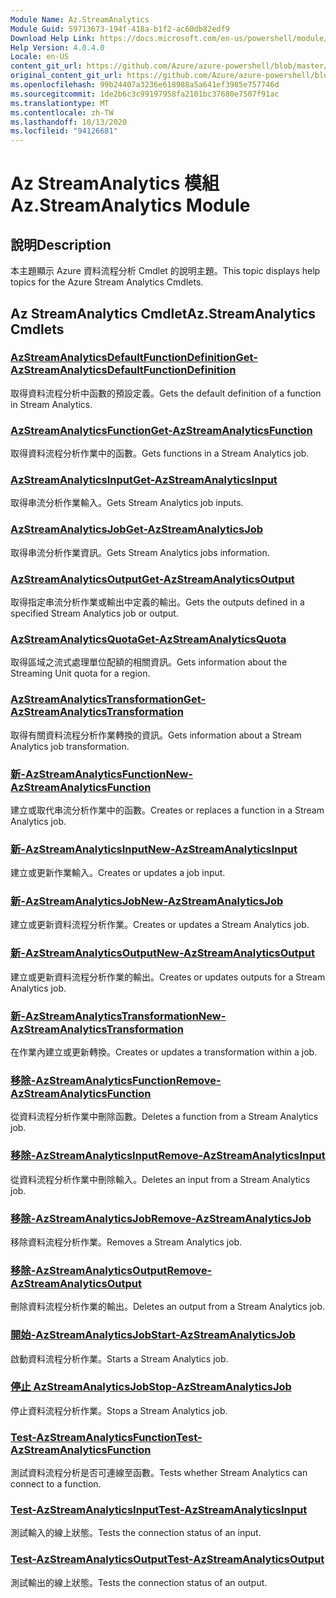 ```yaml
---
Module Name: Az.StreamAnalytics
Module Guid: 59713673-194f-418a-b1f2-ac60db82edf9
Download Help Link: https://docs.microsoft.com/en-us/powershell/module/az.streamanalytics
Help Version: 4.0.4.0
Locale: en-US
content_git_url: https://github.com/Azure/azure-powershell/blob/master/src/StreamAnalytics/StreamAnalytics/help/Az.StreamAnalytics.md
original_content_git_url: https://github.com/Azure/azure-powershell/blob/master/src/StreamAnalytics/StreamAnalytics/help/Az.StreamAnalytics.md
ms.openlocfilehash: 99b24407a3236e618988a5a641ef3985e757746d
ms.sourcegitcommit: 1de2b6c3c99197958fa2101bc37680e7507f91ac
ms.translationtype: MT
ms.contentlocale: zh-TW
ms.lasthandoff: 10/13/2020
ms.locfileid: "94126681"
---
```

# <span data-ttu-id="a5103-101">Az StreamAnalytics 模組</span><span class="sxs-lookup"><span data-stu-id="a5103-101">Az.StreamAnalytics Module</span></span>
## <span data-ttu-id="a5103-102">說明</span><span class="sxs-lookup"><span data-stu-id="a5103-102">Description</span></span>
<span data-ttu-id="a5103-103">本主題顯示 Azure 資料流程分析 Cmdlet 的說明主題。</span><span class="sxs-lookup"><span data-stu-id="a5103-103">This topic displays help topics for the Azure Stream Analytics Cmdlets.</span></span>

## <span data-ttu-id="a5103-104">Az StreamAnalytics Cmdlet</span><span class="sxs-lookup"><span data-stu-id="a5103-104">Az.StreamAnalytics Cmdlets</span></span>
### [<span data-ttu-id="a5103-105">AzStreamAnalyticsDefaultFunctionDefinition</span><span class="sxs-lookup"><span data-stu-id="a5103-105">Get-AzStreamAnalyticsDefaultFunctionDefinition</span></span>](Get-AzStreamAnalyticsDefaultFunctionDefinition.md)
<span data-ttu-id="a5103-106">取得資料流程分析中函數的預設定義。</span><span class="sxs-lookup"><span data-stu-id="a5103-106">Gets the default definition of a function in Stream Analytics.</span></span>

### [<span data-ttu-id="a5103-107">AzStreamAnalyticsFunction</span><span class="sxs-lookup"><span data-stu-id="a5103-107">Get-AzStreamAnalyticsFunction</span></span>](Get-AzStreamAnalyticsFunction.md)
<span data-ttu-id="a5103-108">取得資料流程分析作業中的函數。</span><span class="sxs-lookup"><span data-stu-id="a5103-108">Gets functions in a Stream Analytics job.</span></span>

### [<span data-ttu-id="a5103-109">AzStreamAnalyticsInput</span><span class="sxs-lookup"><span data-stu-id="a5103-109">Get-AzStreamAnalyticsInput</span></span>](Get-AzStreamAnalyticsInput.md)
<span data-ttu-id="a5103-110">取得串流分析作業輸入。</span><span class="sxs-lookup"><span data-stu-id="a5103-110">Gets Stream Analytics job inputs.</span></span>

### [<span data-ttu-id="a5103-111">AzStreamAnalyticsJob</span><span class="sxs-lookup"><span data-stu-id="a5103-111">Get-AzStreamAnalyticsJob</span></span>](Get-AzStreamAnalyticsJob.md)
<span data-ttu-id="a5103-112">取得串流分析作業資訊。</span><span class="sxs-lookup"><span data-stu-id="a5103-112">Gets Stream Analytics jobs information.</span></span>

### [<span data-ttu-id="a5103-113">AzStreamAnalyticsOutput</span><span class="sxs-lookup"><span data-stu-id="a5103-113">Get-AzStreamAnalyticsOutput</span></span>](Get-AzStreamAnalyticsOutput.md)
<span data-ttu-id="a5103-114">取得指定串流分析作業或輸出中定義的輸出。</span><span class="sxs-lookup"><span data-stu-id="a5103-114">Gets the outputs defined in a specified Stream Analytics job or output.</span></span>

### [<span data-ttu-id="a5103-115">AzStreamAnalyticsQuota</span><span class="sxs-lookup"><span data-stu-id="a5103-115">Get-AzStreamAnalyticsQuota</span></span>](Get-AzStreamAnalyticsQuota.md)
<span data-ttu-id="a5103-116">取得區域之流式處理單位配額的相關資訊。</span><span class="sxs-lookup"><span data-stu-id="a5103-116">Gets information about the Streaming Unit quota for a region.</span></span>

### [<span data-ttu-id="a5103-117">AzStreamAnalyticsTransformation</span><span class="sxs-lookup"><span data-stu-id="a5103-117">Get-AzStreamAnalyticsTransformation</span></span>](Get-AzStreamAnalyticsTransformation.md)
<span data-ttu-id="a5103-118">取得有關資料流程分析作業轉換的資訊。</span><span class="sxs-lookup"><span data-stu-id="a5103-118">Gets information about a Stream Analytics job transformation.</span></span>

### [<span data-ttu-id="a5103-119">新-AzStreamAnalyticsFunction</span><span class="sxs-lookup"><span data-stu-id="a5103-119">New-AzStreamAnalyticsFunction</span></span>](New-AzStreamAnalyticsFunction.md)
<span data-ttu-id="a5103-120">建立或取代串流分析作業中的函數。</span><span class="sxs-lookup"><span data-stu-id="a5103-120">Creates or replaces a function in a Stream Analytics job.</span></span>

### [<span data-ttu-id="a5103-121">新-AzStreamAnalyticsInput</span><span class="sxs-lookup"><span data-stu-id="a5103-121">New-AzStreamAnalyticsInput</span></span>](New-AzStreamAnalyticsInput.md)
<span data-ttu-id="a5103-122">建立或更新作業輸入。</span><span class="sxs-lookup"><span data-stu-id="a5103-122">Creates or updates a job input.</span></span>

### [<span data-ttu-id="a5103-123">新-AzStreamAnalyticsJob</span><span class="sxs-lookup"><span data-stu-id="a5103-123">New-AzStreamAnalyticsJob</span></span>](New-AzStreamAnalyticsJob.md)
<span data-ttu-id="a5103-124">建立或更新資料流程分析作業。</span><span class="sxs-lookup"><span data-stu-id="a5103-124">Creates or updates a Stream Analytics job.</span></span>

### [<span data-ttu-id="a5103-125">新-AzStreamAnalyticsOutput</span><span class="sxs-lookup"><span data-stu-id="a5103-125">New-AzStreamAnalyticsOutput</span></span>](New-AzStreamAnalyticsOutput.md)
<span data-ttu-id="a5103-126">建立或更新資料流程分析作業的輸出。</span><span class="sxs-lookup"><span data-stu-id="a5103-126">Creates or updates outputs for a Stream Analytics job.</span></span>

### [<span data-ttu-id="a5103-127">新-AzStreamAnalyticsTransformation</span><span class="sxs-lookup"><span data-stu-id="a5103-127">New-AzStreamAnalyticsTransformation</span></span>](New-AzStreamAnalyticsTransformation.md)
<span data-ttu-id="a5103-128">在作業內建立或更新轉換。</span><span class="sxs-lookup"><span data-stu-id="a5103-128">Creates or updates a transformation within a job.</span></span>

### [<span data-ttu-id="a5103-129">移除-AzStreamAnalyticsFunction</span><span class="sxs-lookup"><span data-stu-id="a5103-129">Remove-AzStreamAnalyticsFunction</span></span>](Remove-AzStreamAnalyticsFunction.md)
<span data-ttu-id="a5103-130">從資料流程分析作業中刪除函數。</span><span class="sxs-lookup"><span data-stu-id="a5103-130">Deletes a function from a Stream Analytics job.</span></span>

### [<span data-ttu-id="a5103-131">移除-AzStreamAnalyticsInput</span><span class="sxs-lookup"><span data-stu-id="a5103-131">Remove-AzStreamAnalyticsInput</span></span>](Remove-AzStreamAnalyticsInput.md)
<span data-ttu-id="a5103-132">從資料流程分析作業中刪除輸入。</span><span class="sxs-lookup"><span data-stu-id="a5103-132">Deletes an input from a Stream Analytics job.</span></span>

### [<span data-ttu-id="a5103-133">移除-AzStreamAnalyticsJob</span><span class="sxs-lookup"><span data-stu-id="a5103-133">Remove-AzStreamAnalyticsJob</span></span>](Remove-AzStreamAnalyticsJob.md)
<span data-ttu-id="a5103-134">移除資料流程分析作業。</span><span class="sxs-lookup"><span data-stu-id="a5103-134">Removes a Stream Analytics job.</span></span>

### [<span data-ttu-id="a5103-135">移除-AzStreamAnalyticsOutput</span><span class="sxs-lookup"><span data-stu-id="a5103-135">Remove-AzStreamAnalyticsOutput</span></span>](Remove-AzStreamAnalyticsOutput.md)
<span data-ttu-id="a5103-136">刪除資料流程分析作業的輸出。</span><span class="sxs-lookup"><span data-stu-id="a5103-136">Deletes an output from a Stream Analytics job.</span></span>

### [<span data-ttu-id="a5103-137">開始-AzStreamAnalyticsJob</span><span class="sxs-lookup"><span data-stu-id="a5103-137">Start-AzStreamAnalyticsJob</span></span>](Start-AzStreamAnalyticsJob.md)
<span data-ttu-id="a5103-138">啟動資料流程分析作業。</span><span class="sxs-lookup"><span data-stu-id="a5103-138">Starts a Stream Analytics job.</span></span>

### [<span data-ttu-id="a5103-139">停止 AzStreamAnalyticsJob</span><span class="sxs-lookup"><span data-stu-id="a5103-139">Stop-AzStreamAnalyticsJob</span></span>](Stop-AzStreamAnalyticsJob.md)
<span data-ttu-id="a5103-140">停止資料流程分析作業。</span><span class="sxs-lookup"><span data-stu-id="a5103-140">Stops a Stream Analytics job.</span></span>

### [<span data-ttu-id="a5103-141">Test-AzStreamAnalyticsFunction</span><span class="sxs-lookup"><span data-stu-id="a5103-141">Test-AzStreamAnalyticsFunction</span></span>](Test-AzStreamAnalyticsFunction.md)
<span data-ttu-id="a5103-142">測試資料流程分析是否可連線至函數。</span><span class="sxs-lookup"><span data-stu-id="a5103-142">Tests whether Stream Analytics can connect to a function.</span></span>

### [<span data-ttu-id="a5103-143">Test-AzStreamAnalyticsInput</span><span class="sxs-lookup"><span data-stu-id="a5103-143">Test-AzStreamAnalyticsInput</span></span>](Test-AzStreamAnalyticsInput.md)
<span data-ttu-id="a5103-144">測試輸入的線上狀態。</span><span class="sxs-lookup"><span data-stu-id="a5103-144">Tests the connection status of an input.</span></span>

### [<span data-ttu-id="a5103-145">Test-AzStreamAnalyticsOutput</span><span class="sxs-lookup"><span data-stu-id="a5103-145">Test-AzStreamAnalyticsOutput</span></span>](Test-AzStreamAnalyticsOutput.md)
<span data-ttu-id="a5103-146">測試輸出的線上狀態。</span><span class="sxs-lookup"><span data-stu-id="a5103-146">Tests the connection status of an output.</span></span>

